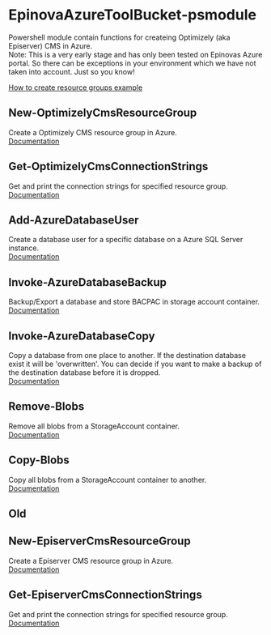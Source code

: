 # EpinovaAzureToolBucket-psmodule
Powershell module contain functions for createing Optimizely (aka Episerver) CMS in Azure.  
Note: This is a very early stage and has only been tested on Epinovas Azure portal. So there can be exceptions in your environment which we have not taken into account. Just so you know!  

[How to create resource groups example](Documentation/CreateResourceGroup/CreateResourceGroup.md)

## New-OptimizelyCmsResourceGroup
Create a Optimizely CMS resource group in Azure.  
[Documentation](Documentation/New-OptimizelyCmsResourceGroup/New-OptimizelyCmsResourceGroup.md)


## Get-OptimizelyCmsConnectionStrings
Get and print the connection strings for specified resource group.  
[Documentation](Documentation/Get-OptimizelyCmsConnectionStrings/Get-OptimizelyCmsConnectionStrings.md)

## Add-AzureDatabaseUser
Create a database user for a specific database on a Azure SQL Server instance.  
[Documentation](Documentation/Add-AzureDatabaseUser/Add-AzureDatabaseUser.md)

## Invoke-AzureDatabaseBackup
Backup/Export a database and store BACPAC in storage account container.  
[Documentation](Documentation/Invoke-AzureDatabaseBackup/Invoke-AzureDatabaseBackup.md)

## Invoke-AzureDatabaseCopy
Copy a database from one place to another. If the destination database exist it will be 'overwritten'. You can decide if you want to make a backup of the destination database before it is dropped.  
[Documentation](Documentation/Invoke-AzureDatabaseCopy/Invoke-AzureDatabaseCopy.md)

## Remove-Blobs
Remove all blobs from a StorageAccount container.  
[Documentation](Documentation/Remove-Blobs/Remove-Blobs.md)

## Copy-Blobs
Copy all blobs from a StorageAccount container to another.  
[Documentation](Documentation/Copy-Blobs/Copy-Blobs.md)

## Old
## New-EpiserverCmsResourceGroup
Create a Episerver CMS resource group in Azure.  
[Documentation](Documentation/New-EpiserverCmsResourceGroup/New-EpiserverCmsResourceGroup.md)
  
## Get-EpiserverCmsConnectionStrings
Get and print the connection strings for specified resource group.  
[Documentation](Documentation/Get-EpiserverCmsConnectionStrings/Get-EpiserverCmsConnectionStrings.md)
